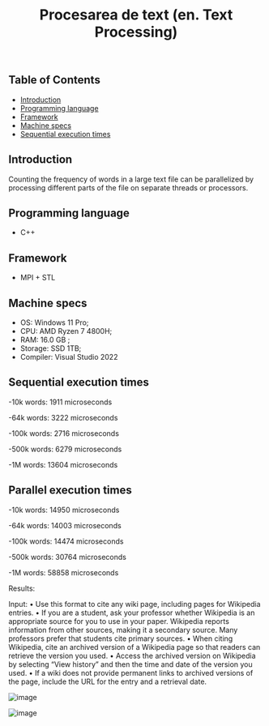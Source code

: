 <h1 align="center"> Procesarea de text (en. Text Processing) </h1> <br>
<p align="center">
</p>

## Table of Contents

- [Introduction](#introduction)
- [Programming language](#programming_language)
- [Framework](#framework)
- [Machine specs](#machine_specs)
- [Sequential execution times](#sequential-execution-times)

## Introduction

Counting the frequency of words in a large text file can be parallelized by processing different parts of the file on separate threads or processors.

## Programming language

* C++
  
## Framework

* MPI + STL

## Machine specs

* OS:  Windows 11 Pro;
* CPU:  AMD Ryzen 7 4800H;
* RAM: 16.0 GB ;
* Storage: SSD 1TB;
* Compiler: Visual Studio 2022

## Sequential execution times

-10k words: 1911 microseconds

-64k words: 3222 microseconds

-100k words: 2716 microseconds

-500k words: 6279 microseconds

-1M words: 13604 microseconds

## Parallel execution times

-10k words: 14950 microseconds

-64k words: 14003 microseconds

-100k words: 14474 microseconds

-500k words: 30764 microseconds

-1M words: 58858 microseconds

Results:

Input:
•	Use this format to cite any wiki page, including pages for Wikipedia entries.
•	If you are a student, ask your professor whether Wikipedia is an appropriate source for you to use in your paper. Wikipedia reports information from other sources, making it a secondary source. Many professors prefer that students cite primary sources.
•	When citing Wikipedia, cite an archived version of a Wikipedia page so that readers can retrieve the version you used.
•	Access the archived version on Wikipedia by selecting “View history” and then the time and date of the version you used.
•	If a wiki does not provide permanent links to archived versions of the page, include the URL for the entry and a retrieval date.

![image](https://github.com/popescumadalin0/mpi/assets/89019128/cb8471a4-b5ac-4c6a-a1a9-0d08e3efa84e)

![image](https://github.com/popescumadalin0/mpi/assets/89019128/9b88cd80-aa49-4a12-84cd-2acde9cb10ba)
